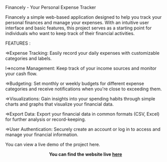 Financely - Your Personal Expense Tracker

Financely a simple web-based application designed to help you track your personal finances and manage your expenses. With an intuitive user interface and basic features, this project serves as a starting point for individuals who want to keep track of their financial activities.


FEATURES :

=>Expense Tracking: Easily record your daily expenses with customizable categories and labels.

I=>ncome Management: Keep track of your income sources and monitor your cash flow.

=>Budgeting: Set monthly or weekly budgets for different expense categories and receive notifications when you're close to exceeding them.

=>Visualizations: Gain insights into your spending habits through simple charts and graphs that visualize your financial data.

=>Export Data: Export your financial data in common formats (CSV, Excel) for further analysis or record-keeping.

=>User Authentication: Securely create an account or log in to access and manage your financial information.


You can view a live demo of the project here.
**<p align='center'>You can find the website live <a href="https://financely-track-your-expenses.netlify.app/">here</a></p>**
